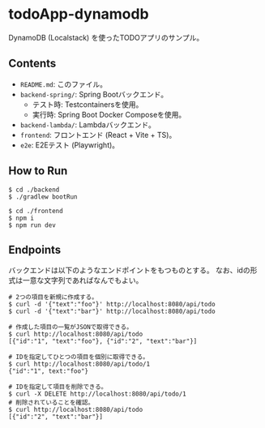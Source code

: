# todoApp-dynamodb

DynamoDB (Localstack) を使ったTODOアプリのサンプル。

## Contents

- `README.md`: このファイル。
- `backend-spring/`: Spring Bootバックエンド。
  - テスト時: Testcontainersを使用。
  - 実行時: Spring Boot Docker Composeを使用。
- `backend-lambda/`: Lambdaバックエンド。
- `frontend`: フロントエンド (React + Vite + TS)。
- `e2e`: E2Eテスト (Playwright)。

## How to Run

```shell
$ cd ./backend
$ ./gradlew bootRun
```

```shell
$ cd ./frontend
$ npm i
$ npm run dev
```

## Endpoints

バックエンドは以下のようなエンドポイントをもつものとする。
なお、idの形式は一意な文字列であればなんでもよい。

```shell
# 2つの項目を新規に作成する。
$ curl -d '{"text":"foo"}' http://localhost:8080/api/todo
$ curl -d '{"text":"bar"}' http://localhost:8080/api/todo

# 作成した項目の一覧がJSONで取得できる。
$ curl http://localhost:8080/api/todo
[{"id":"1", "text":"foo"}, {"id":"2", "text":"bar"}]

# IDを指定してひとつの項目を個別に取得できる。
$ curl http://localhost:8080/api/todo/1
{"id":"1", text:"foo"}

# IDを指定して項目を削除できる。
$ curl -X DELETE http://localhost:8080/api/todo/1
# 削除されていることを確認。
$ curl http://localhost:8080/api/todo
[{"id":"2", "text":"bar"}]
```
